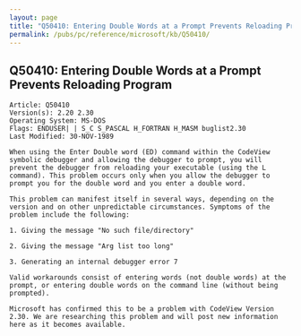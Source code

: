 ```yaml
---
layout: page
title: "Q50410: Entering Double Words at a Prompt Prevents Reloading Program"
permalink: /pubs/pc/reference/microsoft/kb/Q50410/
---
```


## Q50410: Entering Double Words at a Prompt Prevents Reloading Program

	Article: Q50410
	Version(s): 2.20 2.30
	Operating System: MS-DOS
	Flags: ENDUSER| | S_C S_PASCAL H_FORTRAN H_MASM buglist2.30
	Last Modified: 30-NOV-1989
	
	When using the Enter Double word (ED) command within the CodeView
	symbolic debugger and allowing the debugger to prompt, you will
	prevent the debugger from reloading your executable (using the L
	command). This problem occurs only when you allow the debugger to
	prompt you for the double word and you enter a double word.
	
	This problem can manifest itself in several ways, depending on the
	version and on other unpredictable circumstances. Symptoms of the
	problem include the following:
	
	1. Giving the message "No such file/directory"
	
	2. Giving the message "Arg list too long"
	
	3. Generating an internal debugger error 7
	
	Valid workarounds consist of entering words (not double words) at the
	prompt, or entering double words on the command line (without being
	prompted).
	
	Microsoft has confirmed this to be a problem with CodeView Version
	2.30. We are researching this problem and will post new information
	here as it becomes available.
